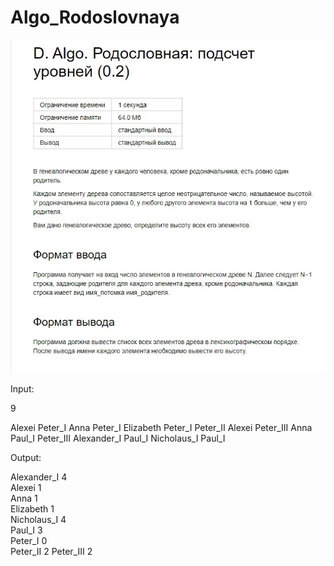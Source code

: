 # Algo_Rodoslovnaya

![](problem1.jpg)

Input:

9

Alexei Peter_I 
Anna Peter_I 
Elizabeth Peter_I
Peter_II 
Alexei Peter_III 
Anna Paul_I 
Peter_III 
Alexander_I 
Paul_I 
Nicholaus_I 
Paul_I



Output:

Alexander_I 4  
Alexei 1  
Anna 1  
Elizabeth 1  
Nicholaus_I 4  
Paul_I 3  
Peter_I 0  
Peter_II 2 
Peter_III 2
